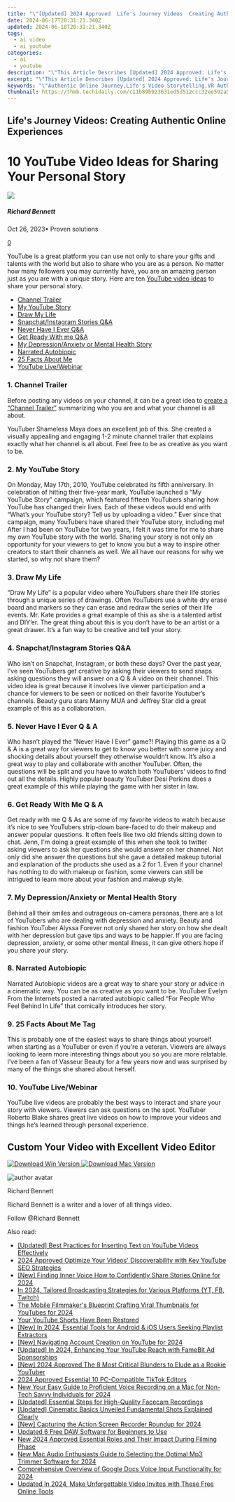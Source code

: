 ```yaml
---
title: "\"[Updated] 2024 Approved  Life's Journey Videos  Creating Authentic Online Experiences\""
date: 2024-06-17T20:31:21.340Z
updated: 2024-06-18T20:31:21.340Z
tags:
  - ai video
  - ai youtube
categories:
  - ai
  - youtube
description: "\"This Article Describes [Updated] 2024 Approved: Life's Journey Videos: Creating Authentic Online Experiences\""
excerpt: "\"This Article Describes [Updated] 2024 Approved: Life's Journey Videos: Creating Authentic Online Experiences\""
keywords: "\"Authentic Online Journey,Life's Video Storytelling,VR Authentic Experiences,Engaging Life Videos,Digital Content Creation,Real-Life Video Sharing,Online Authenticity in Media\""
thumbnail: https://thmb.techidaily.com/c11b89b923631ed5d512ccc32ee592a5fb46939b31266627ae16098d24a9cb49.jpg
---
```


## Life's Journey Videos: Creating Authentic Online Experiences

# 10 YouTube Video Ideas for Sharing Your Personal Story

![](https://images.wondershare.com/filmora/article-images/richard-bennett.jpg)

##### Richard Bennett

 Oct 26, 2023• Proven solutions

[0](#commentsBoxSeoTemplate)

YouTube is a great platform you can use not only to share your gifts and talents with the world but also to share who you are as a person. No matter how many followers you may currently have, you are an amazing person just as you are with a unique story. Here are ten [YouTube video ideas](https://tools.techidaily.com/wondershare/filmora/download/) to share your personal story.

* [Channel Trailer](#one)
* [My YouTube Story](#two)
* [Draw My Life](#three)
* [Snapchat/Instagram Stories Q&A](#four)
* [Never Have I Ever Q&A](#five)
* [Get Ready With me Q&A](#six)
* [My Depression/Anxiety or Mental Health Story](#seven)
* [Narrated Autobiopic](#eight)
* [25 Facts About Me](#nine)
* [YouTube Live/Webinar](#ten)

### 1\.  Channel Trailer

Before posting any videos on your channel, it can be a great idea to [create a “Channel Trailer”](https://tools.techidaily.com/wondershare/filmora/download/) summarizing who you are and what your channel is all about.

YouTuber Shameless Maya does an excellent job of this. She created a visually appealing and engaging 1-2 minute channel trailer that explains exactly what her channel is all about. Feel free to be as creative as you want to be.

###  2\.  My YouTube Story

On Monday, May 17th, 2010, YouTube celebrated its fifth anniversary. In celebration of hitting their five-year mark, YouTube launched a “My YouTube Story” campaign, which featured fifteen YouTubers sharing how YouTube has changed their lives. Each of these videos would end with “What’s your YouTube story? Tell us by uploading a video.” Ever since that campaign, many YouTubers have shared their YouTube story, including me! After I had been on YouTube for two years, I felt it was time for me to share my own YouTube story with the world. Sharing your story is not only an opportunity for your viewers to get to know you but a way to inspire other creators to start their channels as well. We all have our reasons for why we started, so why not share them?

### 3\.  Draw My Life

“Draw My Life” is a popular video where YouTubers share their life stories through a unique series of drawings. Often YouTubers use a white dry erase board and markers so they can erase and redraw the series of their life events. Mr. Kate provides a great example of this as she is a talented artist and DIY’er. The great thing about this is you don’t have to be an artist or a great drawer. It’s a fun way to be creative and tell your story.

### 4\.  Snapchat/Instagram Stories Q&A

Who isn’t on Snapchat, Instagram, or both these days? Over the past year, I’ve seen YouTubers get creative by asking their viewers to send snaps asking questions they will answer on a Q & A video on their channel. This video idea is great because it involves live viewer participation and a chance for viewers to be seen or noticed on their favorite Youtuber’s channels. Beauty guru stars Manny MUA and Jeffrey Star did a great example of this as a collaboration.

### 5\.  Never Have I Ever Q & A

Who hasn’t played the “Never Have I Ever” game?! Playing this game as a Q & A is a great way for viewers to get to know you better with some juicy and shocking details about yourself they otherwise wouldn’t know. It’s also a great way to play and collaborate with another YouTuber. Often, the questions will be split and you have to watch both YouTubers’ videos to find out all the details. Highly popular beauty YouTuber Desi Perkins does a great example of this while playing the game with her sister in law.

### 6\.  Get Ready With Me Q & A

Get ready with me Q & As are some of my favorite videos to watch because it’s nice to see YouTubers strip-down bare-faced to do their makeup and answer popular questions. It often feels like two old friends sitting down to chat. Jenn, I'm doing a great example of this when she took to twitter asking viewers to ask her questions she would answer on her channel. Not only did she answer the questions but she gave a detailed makeup tutorial and explanation of the products she used as a 2 for 1\. Even if your channel has nothing to do with makeup or fashion, some viewers can still be intrigued to learn more about your fashion and makeup style.

### 7\.  My Depression/Anxiety or Mental Health Story

Behind all their smiles and outrageous on-camera personas, there are a lot of YouTubers who are dealing with depression and anxiety. Beauty and fashion YouTuber Alyssa Forever not only shared her story on how she dealt with her depression but gave tips and ways to be happier. If you are facing depression, anxiety, or some other mental illness, it can give others hope if you share your story.

### 8\.  Narrated Autobiopic

Narrated Autobiopic videos are a great way to share your story or advice in a cinematic way. You can be as creative as you want to be. YouTuber Evelyn From the Internets posted a narrated autobiopic called “For People Who Feel Behind In Life” that comically introduces her story.

### 9\.  25 Facts About Me Tag

This is probably one of the easiest ways to share things about yourself when starting as a YouTuber or even if you’re a veteran. Viewers are always looking to learn more interesting things about you so you are more relatable. I’ve been a fan of Vasseur Beauty for a few years now and was surprised by many of the things she shared about herself.

### 10\.  YouTube Live/Webinar

YouTube live videos are probably the best ways to interact and share your story with viewers. Viewers can ask questions on the spot. YouTuber Roberto Blake shares great live videos on how to improve your videos and things he’s learned through personal experience.

## Custom Your Video with Excellent Video Editor

[![Download Win Version](https://images.wondershare.com/filmora/guide/download-btn-win.jpg) ](https://tools.techidaily.com/wondershare/filmora/download/) [![Download Mac Version](https://images.wondershare.com/filmora/guide/download-btn-mac.jpg) ](https://tools.techidaily.com/wondershare/filmora/download/)

![author avatar](https://images.wondershare.com/filmora/article-images/richard-bennett.jpg)

Richard Bennett

Richard Bennett is a writer and a lover of all things video.

Follow @Richard Bennett


<ins class="adsbygoogle"
     style="display:block"
     data-ad-format="autorelaxed"
     data-ad-client="ca-pub-7571918770474297"
     data-ad-slot="1223367746"></ins>



<ins class="adsbygoogle"
     style="display:block"
     data-ad-client="ca-pub-7571918770474297"
     data-ad-slot="8358498916"
     data-ad-format="auto"
     data-full-width-responsive="true"></ins>

<span class="atpl-alsoreadstyle">Also read:</span>
<div><ul>
<li><a href="https://youtube-lab.techidaily.com/ed-best-practices-for-inserting-text-on-youtube-videos-effectively/"><u>[Updated] Best Practices for Inserting Text on YouTube Videos Effectively</u></a></li>
<li><a href="https://youtube-lab.techidaily.com/approved-optimize-your-videos-discoverability-with-key-youtube-seo-strategies/"><u>2024 Approved  Optimize Your Videos' Discoverability with Key YouTube SEO Strategies</u></a></li>
<li><a href="https://youtube-lab.techidaily.com/inding-inner-voice-how-to-confidently-share-stories-online-for-2024/"><u>[New] Finding Inner Voice  How to Confidently Share Stories Online for 2024</u></a></li>
<li><a href="https://youtube-lab.techidaily.com/24-tailored-broadcasting-strategies-for-various-platforms-yt-fb-twitch/"><u>In 2024, Tailored Broadcasting Strategies for Various Platforms (YT, FB, Twitch)</u></a></li>
<li><a href="https://youtube-lab.techidaily.com/obile-filmmakers-blueprint-crafting-viral-thumbnails-for-youtubes-for-2024/"><u>The Mobile Filmmaker's Blueprint  Crafting Viral Thumbnails for YouTubes for 2024</u></a></li>
<li><a href="https://youtube-lab.techidaily.com/youtube-shorts-have-been-restored/"><u>Your YouTube Shorts Have Been Restored</u></a></li>
<li><a href="https://youtube-lab.techidaily.com/n-2024-essential-tools-for-android-and-ios-users-seeking-playlist-extractors/"><u>[New] In 2024, Essential Tools for Android & iOS Users Seeking Playlist Extractors</u></a></li>
<li><a href="https://youtube-lab.techidaily.com/avigating-account-creation-on-youtube-for-2024/"><u>[New] Navigating Account Creation on YouTube for 2024</u></a></li>
<li><a href="https://youtube-lab.techidaily.com/ed-in-2024-enhancing-your-youtube-reach-with-famebit-ad-sponsorships/"><u>[Updated] In 2024, Enhancing Your YouTube Reach with FameBit Ad Sponsorships</u></a></li>
<li><a href="https://youtube-lab.techidaily.com/024-approved-the-8-most-critical-blunders-to-elude-as-a-rookie-youtuber/"><u>[New] 2024 Approved  The 8 Most Critical Blunders to Elude as a Rookie YouTuber</u></a></li>
<li><a href="https://tiktok-clips.techidaily.com/2024-approved-essential-10-pc-compatible-tiktok-editors/"><u>2024 Approved  Essential 10 PC-Compatible TikTok Editors</u></a></li>
<li><a href="https://voice-adjusting.techidaily.com/new-your-easy-guide-to-proficient-voice-recording-on-a-mac-for-non-tech-savvy-individuals-for-2024/"><u>New Your Easy Guide to Proficient Voice Recording on a Mac for Non-Tech Savvy Individuals for 2024</u></a></li>
<li><a href="https://screen-sharing-recording.techidaily.com/updated-essential-steps-for-high-quality-facecam-recordings/"><u>[Updated] Essential Steps for High-Quality Facecam Recordings</u></a></li>
<li><a href="https://extra-tips.techidaily.com/updated-cinematic-basics-unveiled-fundamental-shots-explained-clearly/"><u>[Updated] Cinematic Basics Unveiled  Fundamental Shots Explained Clearly</u></a></li>
<li><a href="https://screen-recording.techidaily.com/new-capturing-the-action-screen-recorder-roundup-for-2024/"><u>[New] Capturing the Action  Screen Recorder Roundup for 2024</u></a></li>
<li><a href="https://sound-optimizing.techidaily.com/updated-6-free-daw-software-for-beginners-to-use/"><u>Updated 6 Free DAW Software for Beginners to Use</u></a></li>
<li><a href="https://audio-editing.techidaily.com/new-2024-approved-essential-roles-and-their-impact-during-filming-phase/"><u>New 2024 Approved Essential Roles and Their Impact During Filming Phase</u></a></li>
<li><a href="https://sound-tweaking.techidaily.com/new-mac-audio-enthusiasts-guide-to-selecting-the-optimal-mp3-trimmer-software-for-2024/"><u>New Mac Audio Enthusiasts Guide to Selecting the Optimal Mp3 Trimmer Software for 2024</u></a></li>
<li><a href="https://extra-tips.techidaily.com/comprehensive-overview-of-google-docs-voice-input-functionality-for-2024/"><u>Comprehensive Overview of Google Docs Voice Input Functionality for 2024</u></a></li>
<li><a href="https://video-content-creator.techidaily.com/updated-in-2024-make-unforgettable-video-invites-with-these-free-online-tools/"><u>Updated In 2024, Make Unforgettable Video Invites with These Free Online Tools</u></a></li>
</ul></div>
